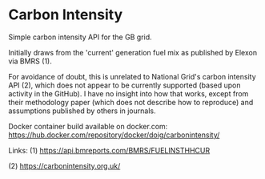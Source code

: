 # Carbon Intensity
Simple carbon intensity API for the GB grid.

Initially draws from the 'current' generation fuel mix as published by Elexon via BMRS (1).

For avoidance of doubt, this is unrelated to National Grid's carbon intensity API (2), which does not appear to be currently supported (based upon activity in the GitHub).  I have no insight into how that works, except from their methodology paper (which does not describe how to reproduce) and assumptions published by others in journals.


Docker container build available on docker.com:
https://hub.docker.com/repository/docker/doig/carbonintensity/



Links:
(1) https://api.bmreports.com/BMRS/FUELINSTHHCUR

(2) https://carbonintensity.org.uk/
